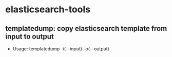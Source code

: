 # elasticsearch-tools

## templatedump: copy elasticsearch template from input to output
* Usage: templatedump -i(--input) -o(--output)
